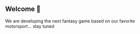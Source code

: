 ## Welcome 👋
We are developing the next fantasy game based on our favorite motorsport... stay tuned
